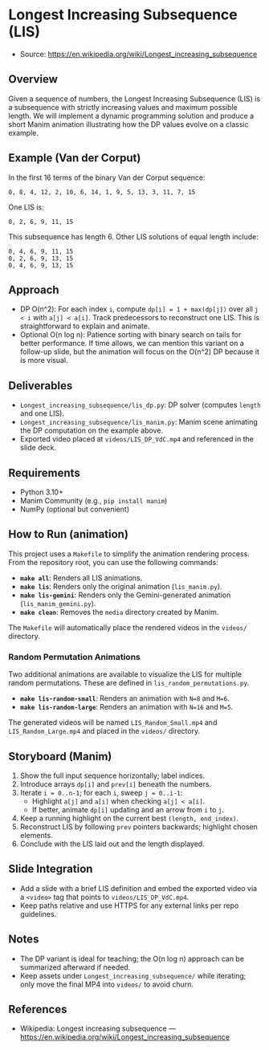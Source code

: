 # Longest Increasing Subsequence (LIS)

- Source: https://en.wikipedia.org/wiki/Longest_increasing_subsequence

## Overview

Given a sequence of numbers, the Longest Increasing Subsequence (LIS) is a subsequence with strictly increasing values and maximum possible length. We will implement a dynamic programming solution and produce a short Manim animation illustrating how the DP values evolve on a classic example.

## Example (Van der Corput)

In the first 16 terms of the binary Van der Corput sequence:

```
0, 8, 4, 12, 2, 10, 6, 14, 1, 9, 5, 13, 3, 11, 7, 15
```

One LIS is:

```
0, 2, 6, 9, 11, 15
```

This subsequence has length 6. Other LIS solutions of equal length include:

```
0, 4, 6, 9, 11, 15
0, 2, 6, 9, 13, 15
0, 4, 6, 9, 13, 15
```

## Approach

- DP O(n^2): For each index `i`, compute `dp[i] = 1 + max(dp[j])` over all `j < i` with `a[j] < a[i]`. Track predecessors to reconstruct one LIS. This is straightforward to explain and animate.
- Optional O(n log n): Patience sorting with binary search on tails for better performance. If time allows, we can mention this variant on a follow-up slide, but the animation will focus on the O(n^2) DP because it is more visual.

## Deliverables

- `Longest_increasing_subsequence/lis_dp.py`: DP solver (computes `length` and one LIS).
- `Longest_increasing_subsequence/lis_manim.py`: Manim scene animating the DP computation on the example above.
- Exported video placed at `videos/LIS_DP_VdC.mp4` and referenced in the slide deck.

## Requirements

- Python 3.10+
- Manim Community (e.g., `pip install manim`)
- NumPy (optional but convenient)

## How to Run (animation)

This project uses a `Makefile` to simplify the animation rendering process. From the repository root, you can use the following commands:

- **`make all`**: Renders all LIS animations.
- **`make lis`**: Renders only the original animation (`lis_manim.py`).
- **`make lis-gemini`**: Renders only the Gemini-generated animation (`lis_manim_gemini.py`).
- **`make clean`**: Removes the `media` directory created by Manim.

The `Makefile` will automatically place the rendered videos in the `videos/` directory.

### Random Permutation Animations

Two additional animations are available to visualize the LIS for multiple random permutations. These are defined in `lis_random_permutations.py`.

- **`make lis-random-small`**: Renders an animation with `N=8` and `M=6`.
- **`make lis-random-large`**: Renders an animation with `N=16` and `M=5`.

The generated videos will be named `LIS_Random_Small.mp4` and `LIS_Random_Large.mp4` and placed in the `videos/` directory.

## Storyboard (Manim)

1. Show the full input sequence horizontally; label indices.
2. Introduce arrays `dp[i]` and `prev[i]` beneath the numbers.
3. Iterate `i = 0..n-1`; for each `i`, sweep `j = 0..i-1`:
   - Highlight `a[j]` and `a[i]` when checking `a[j] < a[i]`.
   - If better, animate `dp[i]` updating and an arrow from `i` to `j`.
4. Keep a running highlight on the current best `(length, end_index)`.
5. Reconstruct LIS by following `prev` pointers backwards; highlight chosen elements.
6. Conclude with the LIS laid out and the length displayed.

## Slide Integration

- Add a slide with a brief LIS definition and embed the exported video via a `<video>` tag that points to `videos/LIS_DP_VdC.mp4`.
- Keep paths relative and use HTTPS for any external links per repo guidelines.

## Notes

- The DP variant is ideal for teaching; the O(n log n) approach can be summarized afterward if needed.
- Keep assets under `Longest_increasing_subsequence/` while iterating; only move the final MP4 into `videos/` to avoid churn.

## References

- Wikipedia: Longest increasing subsequence — https://en.wikipedia.org/wiki/Longest_increasing_subsequence
